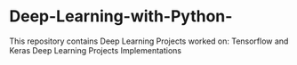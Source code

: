 # Deep-Learning-with-Python-
This repository contains Deep Learning Projects worked on: Tensorflow and Keras Deep Learning Projects Implementations
